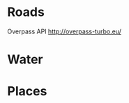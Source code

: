 # Roads

Overpass API
http://overpass-turbo.eu/

  <!--
  This is an example Overpass query.
  Try it out by pressing the Run button above!
  You can find more examples with the Load tool.
  -->
  <query type="way">
    <has-kv k="highway"/>
    <bbox-query {{bbox}}/><!--this is auto-completed with the
                     current map view coordinates.-->
  </query>
  <!-- added by auto repair -->
  <union>
    <item/>
    <recurse type="down"/>
  </union>
  <!-- end of auto repair -->
  <print/>
  
# Water

  <!--
  This is an example Overpass query.
  Try it out by pressing the Run button above!
  You can find more examples with the Load tool.
  -->
  <query type="way">
    <has-kv k="natural" v="water"/>
    <bbox-query {{bbox}}/><!--this is auto-completed with the
                     current map view coordinates.-->
  </query>
  <!-- added by auto repair -->
  <union>
    <item/>
    <recurse type="down"/>
  </union>
  <!-- end of auto repair -->
  <print/>
  
# Places

  <query type="node">
    <has-kv k="place" />    
    <bbox-query {{bbox}}/>
  </query>
  <print/>